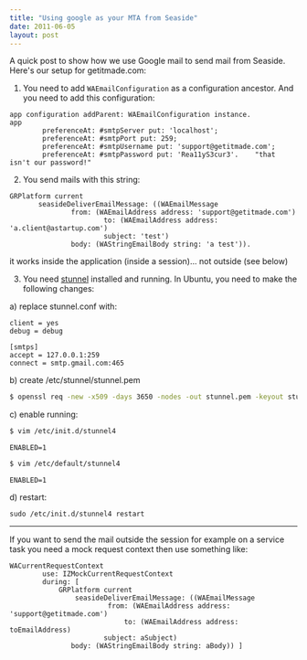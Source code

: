 ```yaml
---
title: "Using google as your MTA from Seaside"
date: 2011-06-05
layout: post
---
```

A quick post to show how we use Google mail to send mail from Seaside. Here's our setup for getitmade.com:

1) You need to add `WAEmailConfiguration` as a configuration ancestor.
And you need to add this configuration:

```smalltalk
app configuration addParent: WAEmailConfiguration instance.
app
		preferenceAt: #smtpServer put: 'localhost';
		preferenceAt: #smtpPort put: 259;
		preferenceAt: #smtpUsername put: 'support@getitmade.com';
		preferenceAt: #smtpPassword put: 'Rea11yS3cur3'.    "that isn't our password!"
```

2) You send mails with this string:

```smalltalk
GRPlatform current
       seasideDeliverEmailMessage: ((WAEmailMessage
               from: (WAEmailAddress address: 'support@getitmade.com')
                       to: (WAEmailAddress address:  'a.client@astartup.com')
                       subject: 'test')
               body: (WAStringEmailBody string: 'a test')).
```

it works inside the application (inside a session)... not outside (see below)

3) You need [stunnel](https://www.stunnel.org/index.html) installed and running. In Ubuntu, you need to make the following changes:

a) replace stunnel.conf with:

```
client = yes
debug = debug

[smtps]
accept = 127.0.0.1:259
connect = smtp.gmail.com:465
```

b) create  /etc/stunnel/stunnel.pem

```bash
$ openssl req -new -x509 -days 3650 -nodes -out stunnel.pem -keyout stunnel.pem
```

c) enable running:

```bash
$ vim /etc/init.d/stunnel4
```
```
ENABLED=1
```

```bash
$ vim /etc/default/stunnel4
```
```
ENABLED=1
```

d) restart:

```
sudo /etc/init.d/stunnel4 restart
```



---



If you want to send the mail outside the session for example on a service task you need a mock request context then use something like:

```smalltalk
WACurrentRequestContext
		use: IZMockCurrentRequestContext
		during: [
			GRPlatform current
       			seasideDeliverEmailMessage: ((WAEmailMessage
               			from: (WAEmailAddress address: 'support@getitmade.com')
                       		to: (WAEmailAddress address:  toEmailAddress)
                       subject: aSubject)
               body: (WAStringEmailBody string: aBody)) ]
```
